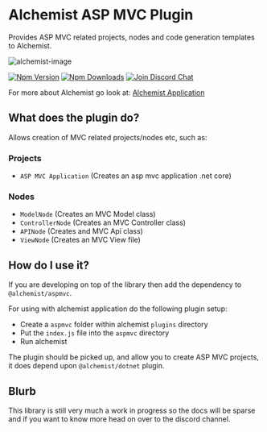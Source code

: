 # Alchemist ASP MVC Plugin

Provides ASP MVC related projects, nodes and code generation templates to Alchemist.

![alchemist-image](https://avatars1.githubusercontent.com/u/43213226?s=64&v=4)

[![Npm Version][npm-version-image]][npm-version-url]
[![Npm Downloads][npm-downloads-image]][npm-version-url]
[![Join Discord Chat][discord-image]][discord-url]

For more about Alchemist go look at: [Alchemist Application](https://github.com/alchemist/alchemist-application)

## What does the plugin do?

Allows creation of MVC related projects/nodes etc, such as:

### Projects
- `ASP MVC Application` (Creates an asp mvc application .net core)

### Nodes
- `ModelNode` (Creates an MVC Model class)
- `ControllerNode` (Creates an MVC Controller class)
- `APINode` (Creates and MVC Api class)
- `ViewNode` (Creates an MVC View file)

## How do I use it?

If you are developing on top of the library then add the dependency to `@alchemist/aspmvc`.
 
For using with alchemist application do the following plugin setup:

- Create a `aspmvc` folder within alchemist `plugins` directory
- Put the `index.js` file into the `aspmvc` directory
- Run alchemist

The plugin should be picked up, and allow you to create ASP MVC projects, it does depend upon `@alchemist/dotnet` plugin.

## Blurb

This library is still very much a work in progress so the docs will be sparse and if you want to know more head on over to the discord channel.




[npm-version-image]: https://badge.fury.io/js/%40alchemist%2Fecsrx.svg
[npm-version-url]: https://www.npmjs.com/package/%40alchemist%2Fecsrx
[npm-downloads-image]: https://img.shields.io/npm/dm/alchemist.svg?maxAge=2592000
[discord-image]: https://img.shields.io/discord/488609938399297536.svg
[discord-url]: https://discord.gg/bS2rnGz